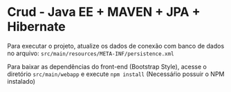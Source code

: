# Crud - Java EE + MAVEN + JPA + Hibernate

Para executar o projeto, atualize os dados de conexão com banco de dados no arquivo: `src/main/resources/META-INF/persistence.xml`

Para baixar as dependências do front-end (Bootstrap Style), acesse o diretório `src/main/webapp` e execute `npm install` (Necessáŕio possuir o NPM instalado)
